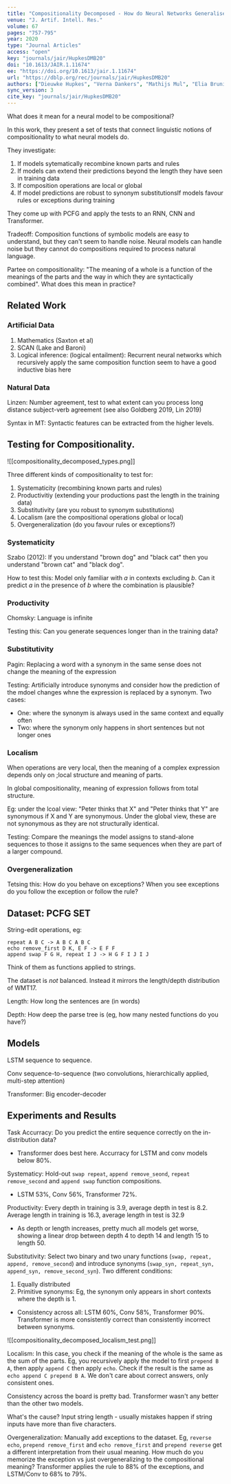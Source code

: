 ```yaml
---
title: "Compositionality Decomposed - How do Neural Networks Generalise?"
venue: "J. Artif. Intell. Res."
volume: 67
pages: "757-795"
year: 2020
type: "Journal Articles"
access: "open"
key: "journals/jair/HupkesDMB20"
doi: "10.1613/JAIR.1.11674"
ee: "https://doi.org/10.1613/jair.1.11674"
url: "https://dblp.org/rec/journals/jair/HupkesDMB20"
authors: ["Dieuwke Hupkes", "Verna Dankers", "Mathijs Mul", "Elia Bruni"]
sync_version: 3
cite_key: "journals/jair/HupkesDMB20"
---
```


What does it mean for a neural model to be compositional?

In this work, they present a set of tests that connect linguistic notions of compositionality to what neural models do.

They investigate:
 1. If models sytematically recombine known parts and rules
 2. If models can extend their predictions beyond the length they have seen in training data
 3. If composition operations are local or global
 4. If model predictions are robust to synonym substitutionsIf models favour rules or exceptions during training

They come up with PCFG and apply the tests to an RNN, CNN and Transformer.

Tradeoff: Composition functions of symbolic models are easy to understand, but they can't seem to handle noise. Neural models can handle noise but they cannot do compositions required to process natural language.


Partee on compositionality: "The meaning of a whole is a function of the meanings of the parts and the way in which they are syntactically combined". What does this mean in practice?

## Related Work

### Artificial Data

1. Mathematics (Saxton et al)
2. SCAN (Lake and Baroni)
3. Logical inference: (logical entailment): Recurrent neural networks which recursively apply the same composition function seem to have a good inductive bias here

### Natural Data

Linzen: Number agreement, test to what extent can you process long distance subject-verb agreement (see also Goldberg 2019, Lin 2019)

Syntax in MT: Syntactic features can be extracted from the higher levels.


## Testing for Compositionality.

![[compositionality_decomposed_types.png]]

Three different kinds of compositionality to test for:

 1. Systematicity (recombining known parts and rules)
 2. Productivitiy (extending your productions past the length in the training data)
 3. Substitutivity (are you robust to synonym substitutions)
 4. Localism (are the compositional operations global or local)
 5. Overgeneralization (do you favour rules or exceptions?)

### Systematicity

Szabo (2012): If you understand "brown dog" and "black cat" then you understand "brown cat" and "black dog".

How to test this: Model only familiar with $a$ in contexts excluding $b$. Can it predict $a$ in the presence of $b$ where the combination is plausible?

### Productivity

Chomsky: Language is infinite

Testing this: Can you generate sequences longer than in the training data?

### Substitutivity

Pagin: Replacing a word with a synonym in the same sense does not change the meaning of the expression

Testing: Artificially introduce synonyms and consider how the prediction of the mdoel changes whne the expression is replaced by a synonym. Two cases:
 - One: where the synonym is always used in the same context and equally often
 - Two: where the synonym only happens in short sentences but not longer ones


### Localism

When operations are very local, then the meaning of a complex expression depends only on ;local structure and meaning of parts.

In global compositionality, meaning of expression follows from total structure.

Eg: under the lcoal view: "Peter thinks that X" and "Peter thinks that Y" are synonymous if X and Y are synonymous. Under the global view, these are not synonymous as they are not structurally identical.

Testing: Compare the meanings the model assigns to stand-alone sequences to those it assigns to the same sequences when they are part of a larger compound.

### Overgeneralization

Tetsing this: How do you behave on exceptions? When you see exceptions do you follow the exception or follow the rule?


## Dataset: PCFG SET

String-edit operations, eg:

    repeat A B C -> A B C A B C
    echo remove_first D K, E F -> E F F
    append swap F G H, repeat I J -> H G F I J I J

Think of them as functions applied to strings.

The dataset is *not* balanced. Instead it mirrors the length/depth distribution of WMT17.

Length: How long the sentences are (in words)

Depth: How deep the parse tree is (eg, how many nested functions do you have?)

## Models

LSTM sequence to sequence.

Conv sequence-to-sequence (two convolutions, hierarchically applied, multi-step attention)

Transformer: Big encoder-decoder

## Experiments and Results

Task Accurracy: Do you predict the entire sequence correctly on the in-distribution data?
 - Transformer does best here. Accurracy for LSTM and conv models below 80%.

Systematicy: Hold-out `swap repeat`, `append remove_seond`, `repeat remove_second` and `append swap` function compositions.

 - LSTM 53%, Conv 56%, Transformer 72%.

Productivity: Every depth in training is 3.9, average depth in test is 8.2. Average length in training is 16.3, average length in test is 32.9

 - As  depth or length increases, pretty much all models get worse, showing a linear drop between depth 4 to depth 14 and length 15 to length 50.

Substitutivity: Select two binary and two unary functions (`swap, repeat, append, remove_second`) and introduce synonyms (`swap_syn, repeat_syn, append_syn, remove_second_syn`). Two different conditions:
 1. Equally distributed
 2. Primitive synonyms: Eg, the synonym only appears in short contexts where the depth is 1.

 - Consistency across all: LSTM 60%, Conv 58%, Transformer 90%. Transformer is more consistently correct than consistently incorrect between synonyms.

![[compositionality_decomposed_localism_test.png]]

Localism: In this case, you check if the meaning of the whole is the same as the sum of the parts. Eg, you recursively apply the model to first `prepend B A`, then apply `append C` then apply `echo`. Check if the result is the same as `echo append C prepend B A`.  We don't care about correct answers, only consistent ones.

Consistency across the board is pretty bad. Transformer wasn't any better than the other two models.

What's the cause? Input string length - usually mistakes happen if string inputs have more than five characters.

Overgeneralization: Manually add exceptions to the dataset. Eg, `reverse echo`, `prepend remove_first` and `echo remove_first` and `prepend reverse` get a different interpretation from their usual meaning.  How much do you memorize the exception vs just overgeneralizing to the compositional meaning?  Transformer applies the rule to 88% of the exceptions, and LSTM/Conv to 68% to 79%.